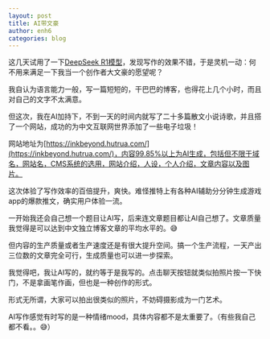 ```yaml
---
layout: post
title: AI带文豪
author: enh6
categories: blog
---
```


这几天试用了一下[DeepSeek R1模型](https://huggingface.co/deepseek-ai/DeepSeek-R1)，发现写作的效果不错，于是灵机一动：何不用来满足一下我当一个创作者大文豪的愿望呢？

我自认为语言能力一般，写一篇短短的，干巴巴的博客，也得花上几个小时，而且对自己的文字不太满意。

但这次，我在AI加持下，不到一天的时间内就写了二十多篇散文小说诗歌，并且搭了一个网站，成功的为中文互联网世界添加了一些电子垃圾！

网站地址为[https://inkbeyond.hutrua.com/](https://inkbeyond.hutrua.com/)，内容99.85%以上为AI生成，包括但不限于域名，网站名，CMS系统的选用，网站介绍，人设，个人介绍，文章内容以及图片。

这次体验了写作效率的百倍提升，爽快。难怪推特上有各种AI辅助分分钟生成游戏app的爆款推文，确实用户体验一流。

一开始我还会自己想一个题目让AI写，后来连文章题目都让AI自己想了。文章质量我觉得是可以达到中文独立博客文章的平均水平的。😅

但内容的生产质量或者生产速度还是有很大提升空间。搞一个生产流程，一天产出三位数的文章完全可行，生成质量也可以进一步探索。

我觉得吧，我让AI写的，就约等于是我写的。点击聊天按钮就类似拍照片按一下快门，不是拿画笔作画，但也是一种创作的形式。

形式无所谓，大家可以拍出很类似的照片，不妨碍摄影成为一门艺术。

AI写作感觉有时写的是一种情绪mood，具体内容都不是太重要了。（有些我自己都不看。。😅）
